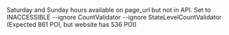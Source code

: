 Saturday and Sunday hours available on page_url but not in API. Set to INACCESSIBLE
--ignore CountValidator --ignore StateLevelCountValidator (Expected 861 POI, but website has 536 POI)
